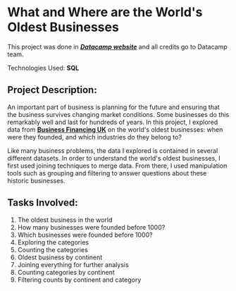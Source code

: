 # What and Where are the World's Oldest Businesses
This project was done in [**_Datacamp website_**](https://www.datacamp.com/) and all credits go to Datacamp team.

Technologies Used: **SQL**

## Project Description:
An important part of business is planning for the future and ensuring that the business survives changing market conditions. Some businesses do this remarkably well and last for hundreds of years. In this project, I explored data from [**Business Financing UK**](businessfinancing.co.uk) on the world's oldest businesses: when were they founded, and which industries do they belong to?

Like many business problems, the data I explored is contained in several different datasets. In order to understand the world's oldest businesses, I first used joining techniques to merge data. From there, I used manipulation tools such as grouping and filtering to answer questions about these historic businesses.

## Tasks Involved:
1. The oldest business in the world
2. How many businesses were founded before 1000?
3. Which businesses were founded before 1000?
4. Exploring the categories
5. Counting the categories
6. Oldest business by continent
7. Joining everything for further analysis
8. Counting categories by continent
9. Filtering counts by continent and category